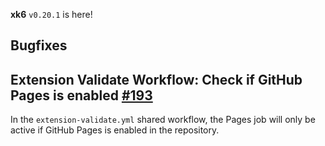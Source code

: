 **xk6** `v0.20.1` is here!
 
## Bugfixes

## Extension Validate Workflow: Check if GitHub Pages is enabled [#193](https://github.com/grafana/xk6/issues/193)

In the `extension-validate.yml` shared workflow, the Pages job will only be active if GitHub Pages is enabled in the repository.
